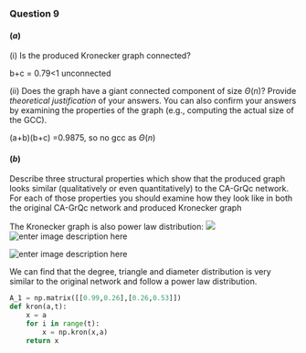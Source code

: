 ### Question 9
#### ($a$)
(i) Is the produced Kronecker graph connected? 

b+c = 0.79<1 unconnected

(ii) Does the graph have a giant connected component of size $\Theta(n)$? Provide _theoretical justification_ of your answers. You can also confirm your answers by examining the properties of the graph (e.g., computing the actual size of the GCC).

(a+b)(b+c) =0.9875, so no gcc as $\Theta(n)$

#### ($b$)
Describe three structural properties which show that the produced graph looks similar (qualitatively or even quantitatively) to the CA-GrQc network. For each of those properties you should examine how they look like in both the original CA-GrQc network and produced Kronecker graph

The Kronecker graph is also power law distribution:
![](https://lh3.googleusercontent.com/9zAXhuN9qp701mKyrZRugC_5X1NTrhcFPCVYQ17f_ch_gCnLNn2foO3DTrHxXXid9wmWteJz8B8UoQ)
![enter image description here](https://lh3.googleusercontent.com/ZCWRwAP4enXMAFXKjgcGSLS3c_dW1tyZYe93Pmby7m9WIO2-wGA5-avttb09LZkkBniqc7g8FsiUhw)

![enter image description here](https://lh3.googleusercontent.com/OIxHqRXVVF-7sj630Jf4nHtFt2VnS5tZAj9O5qGFhJvLTr_TANW20SvJN8XTedqxvPsBGsB6yOR2XA)

We can find that the degree, triangle and diameter distribution is very similar to the original network and follow a power law distribution.

```python
A_1 = np.matrix([[0.99,0.26],[0.26,0.53]])
def kron(a,t):
    x = a
    for i in range(t):
        x = np.kron(x,a)
    return x

```


<!--stackedit_data:
eyJoaXN0b3J5IjpbLTU2NDM2NDE4Nl19
-->